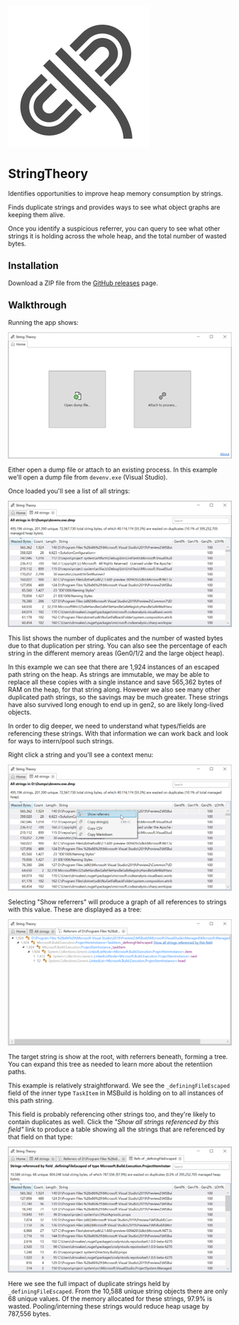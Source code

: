 ![](img/logo.svg)

# StringTheory

Identifies opportunities to improve heap memory consumption by strings.

Finds duplicate strings and provides ways to see what object graphs are keeping them alive.

Once you identify a suspicious referrer, you can query to see what other strings it is holding across the whole heap, and the total number of wasted bytes.

## Installation

Download a ZIP file from the [GitHub releases](https://github.com/drewnoakes/string-theory/releases) page.

## Walkthrough

Running the app shows:

![](img/screenshot-1-home-page.png)

Either open a dump file or attach to an existing process. In this example we'll open a dump file from `devenv.exe` (Visual Studio).

Once loaded you'll see a list of all strings:

![](img/screenshot-2-all-strings.png)

This list shows the number of duplicates and the number of wasted bytes due to that duplication per string. You can also see the percentage of each string in the different memory areas (Gen0/1/2 and the large object heap).

In this example we can see that there are 1,924 instances of an escaped path string on the heap. As strings are immutable, we may be able to replace all these copies with a single instance and save 565,362 bytes of RAM on the heap, for that string along. However we also see many other duplicated path strings, so the savings may be much greater. These strings have also survived long enough to end up in gen2, so are likely long-lived objects.

In order to dig deeper, we need to understand what types/fields are referencing these strings. With that information we can work back and look for ways to intern/pool such strings.

Right click a string and you'll see a context menu:

![](img/screenshot-3-all-strings-context-menu.png)

Selecting "Show referrers" will produce a graph of all references to strings with this value. These are displayed as a tree:

![](img/screenshot-4-referrer-graph.png)

The target string is show at the root, with referrers beneath, forming a tree. You can expand this tree as needed to learn more about the retentiion paths.

This example is relatively straightforward. We see the `_definingFileEscaped` field of the inner type `TaskItem` in MSBuild is holding on to all instances of this path string.

This field is probably referencing other strings too, and they're likely to contain duplicates as well. Click the _"Show all strings referenced by this field"_ link to produce a table showing all the strings that are referenced by that field on that type:

![](img/screenshot-5-field-references.png)

Here we see the full impact of duplicate strings held by `_definingFileEscaped`. From the 10,588 unique string objects there are only 68 unique values. Of the memory allocated for these strings, 97.9% is wasted. Pooling/interning these strings would reduce heap usage by 787,556 bytes.
